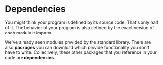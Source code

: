 # Dependencies
You might think your program is defined by its source code.
That's only half of it.
The behavior of your program is also defined by the exact version of each module it imports.

We've already seen modules provided by the standard library.
There are also **packages** you can download which provide functionality you don't have to write.
Collectively, these other packages that you reference in your code are **dependencies**.
